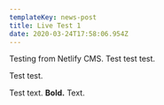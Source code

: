 ```yaml
---
templateKey: news-post
title: Live Test 1
date: 2020-03-24T17:58:06.954Z
---
```

Testing from Netlify CMS. Test test test.

Test test.

Test text. **Bold.** Text.